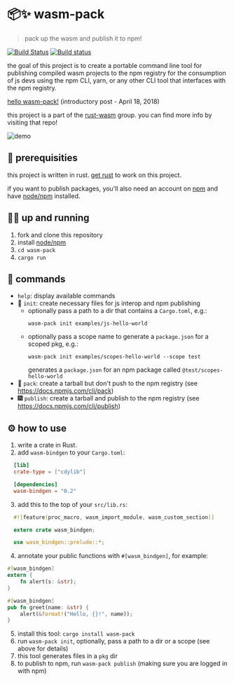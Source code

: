 # 📦✨  wasm-pack
> pack up the wasm and publish it to npm!

[![Build Status](https://travis-ci.org/ashleygwilliams/wasm-pack.svg?branch=master)](https://travis-ci.org/ashleygwilliams/wasm-pack)
[![Build status](https://ci.appveyor.com/api/projects/status/7jjuo5wewu9lyyfi?svg=true)](https://ci.appveyor.com/project/ashleygwilliams/wasm-pack)

the goal of this project is to create a portable command line tool
for publishing compiled wasm projects to the npm registry for the consumption
of js devs using the npm CLI, yarn, or any other CLI tool that interfaces
with the npm registry.

[hello wasm-pack!](https://hacks.mozilla.org/2018/04/hello-wasm-pack/) (introductory post - April 18, 2018)

this project is a part of the [rust-wasm] group. you can find more info by
visiting that repo!

[rust-wasm]: https://github.com/rust-lang-nursery/rust-wasm/

![demo](demo.gif)

## 🔮 prerequisities

this project is written in rust. [get rust] to work on this project.

[get rust]: https://www.rustup.rs/

if you want to publish packages, you'll also need an account on [npm] and have
[node/npm] installed.

[npm]: https://www.npmjs.com
[node/npm]: https://nodejs.org/

## 🏃‍♀️ up and running

1. fork and clone this repository
2. install [node/npm]
2. `cd wasm-pack`
3. `cargo run`

## 💃 commands

- `help`: display available commands
- 🐣  `init`: create necessary files for js interop and npm publishing
  - optionally pass a path to a dir that contains a `Cargo.toml`, e.g.:
    ```
    wasm-pack init examples/js-hello-world
    ```
  - optionally pass a scope name to generate a `package.json` for a scoped pkg, e.g.:
    ```
    wasm-pack init examples/scopes-hello-world --scope test
    ```
    generates a `package.json` for an npm package called `@test/scopes-hello-world`
- 🍱  `pack`: create a tarball but don't push to the npm registry (see https://docs.npmjs.com/cli/pack)
- 🎆  `publish`: create a tarball and publish to the npm registry (see https://docs.npmjs.com/cli/publish)

## ⚙️  how to use

1. write a crate in Rust.
2. add `wasm-bindgen` to your `Cargo.toml`:

  ```toml
    [lib]
    crate-type = ["cdylib"]

    [dependencies]
    wasm-bindgen = "0.2"
  ```
3. add this to the top of your `src/lib.rs`:

  ```rust
    #![feature(proc_macro, wasm_import_module, wasm_custom_section)]

    extern crate wasm_bindgen;

    use wasm_bindgen::prelude::*;
  ```

4. annotate your public functions with `#[wasm_bindgen]`, for example:

  ```rust
  #[wasm_bindgen]
  extern {
      fn alert(s: &str);
  }

  #[wasm_bindgen]
  pub fn greet(name: &str) {
      alert(&format!("Hello, {}!", name));
  }
  ```

5. install this tool: `cargo install wasm-pack`
6. run `wasm-pack init`, optionally, pass a path to a dir or a scope (see above for details)
7. this tool generates files in a `pkg` dir
8. to publish to npm, run `wasm-pack publish` (making sure you are logged in with npm)

[rust-wasm/36]: https://github.com/rust-lang-nursery/rust-wasm/issues/36
[wasm-bindgen]: https://github.com/alexcrichton/wasm-bindgen
